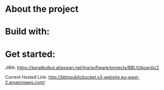 # About the project  

# Build with:


# Get started:
JIRA: https://beratbulbul.atlassian.net/jira/software/projects/BBLO/boards/2

Current Hosted Link: http://bblopublicbucket.s3-website.eu-west-2.amazonaws.com/
